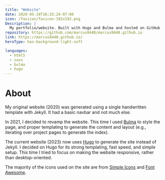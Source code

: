 ```yaml
---
title: "Website"
date: 2020-05-24T16:25:24-07:00
icon: /favicon/favicon-192x192.png
Description: |
  My portfolio/website. Built with Hugo and Bulma and hosted on GitHub Pages.
repository: https://github.com/marcus8448/marcus8448.github.io
link: https://marcus8448.github.io/
heroType: has-background-light-soft

languages:
  - html5
  - sass
  - bulma
  - hugo
---
```


# About

My original website (2020) was generated using a single handwritten template with Jekyll.
It had a basic navbar and not much else.

In 2021, I decided to revamp the website.
This time I used [Bulma](https://bulma.io/) to style the page,
and proper templating to generate the content and layout (e.g., iterating over project pages to generate the index).

The current website (2023) now uses [Hugo](https://gohugo.io/) to generate the site instead of Jekyll.
I decided on Hugo for its strong templating, fast speed, and simple setup.
This time I tried to focus on making the website responsive, rather than desktop-oriented.

The majority of the icons used on the site are from [Simple Icons](https://simpleicons.org/) 
and [Font Awesome](https://github.com/FortAwesome/Font-Awesome).
